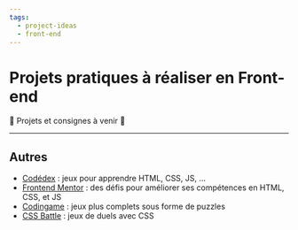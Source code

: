 ```yaml
---
tags:
  - project-ideas
  - front-end
---
```


# Projets pratiques à réaliser en Front-end

🚧 Projets et consignes à venir 🚧

---

## Autres

- [Codédex](https://www.codedex.io/) : jeux pour apprendre HTML, CSS, JS, ...
- [Frontend Mentor](https://www.frontendmentor.io/) : des défis pour améliorer ses compétences en HTML, CSS, et JS
- [Codingame](https://www.codingame.com/) : jeux plus complets sous forme de puzzles
- [CSS Battle](https://cssbattle.dev/) : jeux de duels avec CSS
